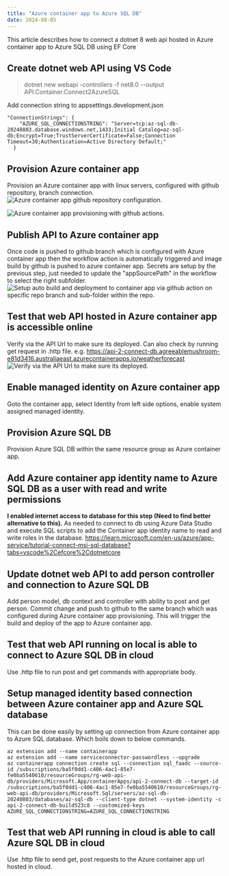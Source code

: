 ```yaml
---
title: "Azure container app to Azure SQL DB"
date: 2024-08-05
---
```


This article describes how to connect a dotnet 8 web api hosted in Azure container app to Azure SQL DB using EF Core

## Create dotnet web API using VS Code
> dotnet new webapi -controllers -f net8.0 --output API.Container.Connect2AzureSQL

Add connection string to appsettings.development.json
```
"ConnectionStrings": {
    "AZURE_SQL_CONNECTIONSTRING": "Server=tcp:az-sql-db-20240803.database.windows.net,1433;Initial Catalog=az-sql-db;Encrypt=True;TrustServerCertificate=False;Connection Timeout=30;Authentication=Active Directory Default;"
  }
```

## Provision Azure container app
Provision an Azure container app with linux servers, configured with github repository, branch connection.
![Azure container app github repository configuration.](/tech-blogs/assets/images/azureContainerAppGithubConfiguration.png)

![Azure container app provisioning with github actions.](/tech-blogs/assets/images/createAzureContainerAppWithGithubActionsForImageDeployment.png)

## Publish API to Azure container app
Once code is pushed to github branch which is configured with Azure container app then the workflow action is automatically triggered and image build by github is pushed to azure container app.
Secrets are setup by the previous step, just needed to update the "appSourcePath" in the workflow to select the right subfolder.
![Setup auto build and deployment to container app via github action on specific repo branch and sub-folder within the repo.](/tech-blogs/assets/images/githubRepoWorkflowActionSetupDuringAzureContainerAppProvisioning.png)

## Test that web API hosted in Azure container app is accessible online
Verify via the API Url to make sure its deployed. Can also check by running get request in .http file.
e.g. https://api-2-connect-db.agreeablemushroom-e81d3416.australiaeast.azurecontainerapps.io/weatherforecast
![Verify via the API Url to make sure its deployed.](/tech-blogs/assets/images/verifyAzContainerAppIsLive.png)

## Enable managed identity on Azure container app
Goto the container app, select Identity from left side options, enable system assigned managed identity.

## Provision Azure SQL DB
Provision Azure SQL DB within the same resource group as Azure container app.

## Add Azure container app identity name to Azure SQL DB as a user with read and write permissions
**I enabled internet access to database for this step (Need to find better alternative to this).**
As needed to connect to db using Azure Data Studio and execute SQL scripts to add the Container app identity name to read and write roles in the database.
https://learn.microsoft.com/en-us/azure/app-service/tutorial-connect-msi-sql-database?tabs=vscode%2Cefcore%2Cdotnetcore

## Update dotnet web API to add person controller and connection to Azure SQL DB
Add person model, db context and controller with ability to post and get person.
Commit change and push to github to the same branch which was configured during Azure container app provisioning.
This will trigger the build and deploy of the app to Azure container app.

## Test that web API running on local is able to connect to Azure SQL DB in cloud
Use .http file to run post and get commands with appropriate body.

## Setup managed identity based connection between Azure container app and Azure SQL database
This can be done easily by setting up connection from Azure container app to Azure SQL database.
Which boils down to below commands.

```
az extension add --name containerapp
az extension add --name serviceconnector-passwordless --upgrade
az containerapp connection create sql --connection sql_faadc --source-id /subscriptions/ba5f0dd1-c406-4ac1-85e7-fe0ba5540610/resourceGroups/rg-web-api-db/providers/Microsoft.App/containerApps/api-2-connect-db --target-id /subscriptions/ba5f0dd1-c406-4ac1-85e7-fe0ba5540610/resourceGroups/rg-web-api-db/providers/Microsoft.Sql/servers/az-sql-db-20240803/databases/az-sql-db --client-type dotnet --system-identity -c api-2-connect-db-build523c8 --customized-keys AZURE_SQL_CONNECTIONSTRING=AZURE_SQL_CONNECTIONSTRING
```

## Test that web API running in cloud is able to call Azure SQL DB in cloud
Use .http file to send get, post requests to the Azure container app url hosted in cloud. 